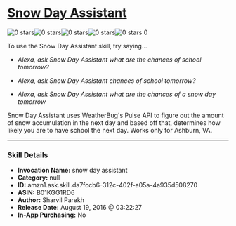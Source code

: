 # [Snow Day Assistant](http://alexa.amazon.com/#skills/amzn1.ask.skill.da7fccb6-312c-402f-a05a-4a935d508270)
![0 stars](../../images/ic_star_border_black_18dp_1x.png)![0 stars](../../images/ic_star_border_black_18dp_1x.png)![0 stars](../../images/ic_star_border_black_18dp_1x.png)![0 stars](../../images/ic_star_border_black_18dp_1x.png)![0 stars](../../images/ic_star_border_black_18dp_1x.png) 0

To use the Snow Day Assistant skill, try saying...

* *Alexa, ask Snow Day Assistant what are the chances of school tomorrow?*

* *Alexa, ask Snow Day Assistant chances of school tomorrow?*

* *Alexa, ask Snow Day Assistant what are the chances of a snow day tomorrow*

Snow Day Assistant uses WeatherBug's Pulse API to figure out the amount of snow accumulation in the next day and based off that, determines how likely you are to have school the next day. Works only for Ashburn, VA.

***

### Skill Details

* **Invocation Name:** snow day assistant
* **Category:** null
* **ID:** amzn1.ask.skill.da7fccb6-312c-402f-a05a-4a935d508270
* **ASIN:** B01KGG1RD6
* **Author:** Sharvil Parekh
* **Release Date:** August 19, 2016 @ 03:22:27
* **In-App Purchasing:** No
